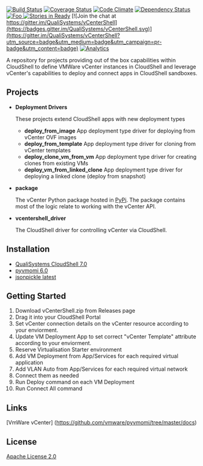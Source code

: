 [![Build Status](https://travis-ci.org/QualiSystems/vCenterShell.svg?branch=master)](https://travis-ci.org/QualiSystems/vCenterShell) [![Coverage Status](https://coveralls.io/repos/QualiSystems/vCenterShell/badge.svg?branch=develop&service=github)](https://coveralls.io/github/QualiSystems/vCenterShell?branch=develop) [![Code Climate](https://codeclimate.com/github/QualiSystems/vCenterShell/badges/gpa.svg)](https://codeclimate.com/github/QualiSystems/vCenterShell) 
[![Dependency Status](https://dependencyci.com/github/QualiSystems/vCenterShell/badge)](https://dependencyci.com/github/QualiSystems/vCenterShell)
[ ![Foo](https://qualisystems.getbadges.io/shield/company/qualisystems) ](https://getbadges.io) [![Stories in Ready](https://badge.waffle.io/QualiSystems/vCenterShell.svg?label=ready&title=Ready)](http://waffle.io/QualiSystems/vCenterShell) [![Join the chat at https://gitter.im/QualiSystems/vCenterShell](https://badges.gitter.im/QualiSystems/vCenterShell.svg)](https://gitter.im/QualiSystems/vCenterShell?utm_source=badge&utm_medium=badge&utm_campaign=pr-badge&utm_content=badge) [![Analytics](https://ga-beacon.appspot.com/UA-72194260-1/QualiSystems/vCenterShell)](https://github.com/QualiSystems/vCenterShell/)

A repository for projects providing out of the box capabilities within CloudShell to define VMWare vCenter instances in CloudShell and leverage vCenter's capabilities to deploy and connect apps in CloudShell sandboxes.

## Projects
* **Deployment Drivers**

    These projects extend CloudShell apps with new deployment types
    * **deploy_from_image**
    App deployment type driver for deploying from vCenter OVF images
    * **deploy_from_template**
    App deployment type driver for cloning from vCenter templates
    * **deploy_clone_vm_from_vm**
    App deployment type driver for creating clones from existing VMs
    * **deploy_vm_from_linked_clone**
    App deployment type driver for deploying a linked clone (deploy from snapshot)


* **package**

    The vCenter Python package hosted in [PyPi](https://pypi.python.org/). The package contains most of the logic relate
    to working with the vCenter API.

* **vcentershell_driver**

    The CloudShell driver for controlling vCenter via CloudShell.

## Installation
* [QualiSystems CloudShell 7.0](http://www.qualisystems.com/products/cloudshell/cloudshell-overview/)
* [pyvmomi 6.0](https://github.com/vmware/pyvmomi)
* [jsonpickle latest](https://jsonpickle.github.io/)


## Getting Started

1. Download vCenterShell.zip from Releases page
2. Drag it into your CloudShell Portal
3. Set vCenter connection details on the vCenter resource according to your enviorment.
4. Update VM Deployment App to set correct "vCenter Template" attribute according to your enviorment.
4. Reserve Virtualisation Starter environment
5. Add VM Deployment from App/Services for each required virtual application
6. Add VLAN Auto from App/Services for each required virtual network
7. Connect them as needed
8. Run Deploy command on each VM Deployment
9. Run Connect All command

## Links
[VmWare vCenter] (https://github.com/vmware/pyvmomi/tree/master/docs)

## License
[Apache License 2.0](https://github.com/QualiSystems/vCenterShell/blob/master/LICENSE)

